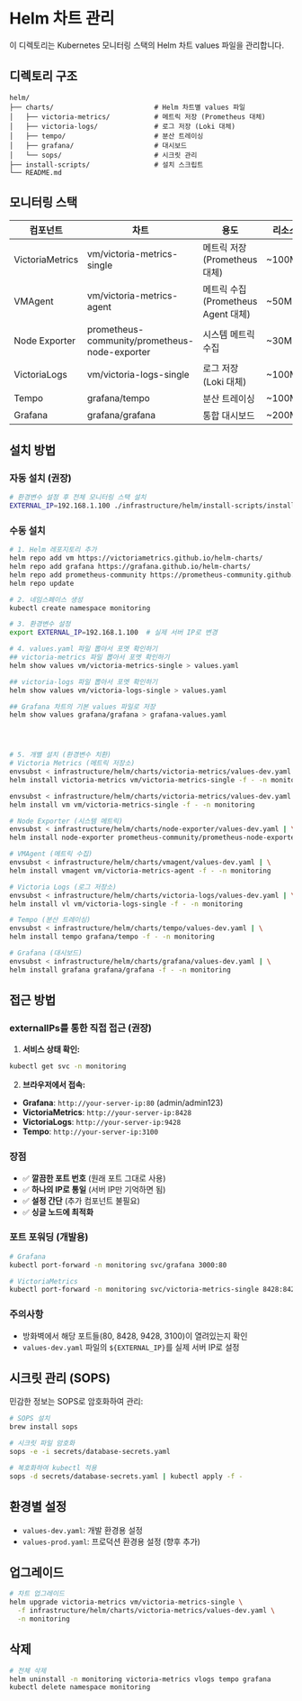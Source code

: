 # Helm 차트 관리

이 디렉토리는 Kubernetes 모니터링 스택의 Helm 차트 values 파일을 관리합니다.

## 디렉토리 구조

```
helm/
├── charts/                         # Helm 차트별 values 파일
│   ├── victoria-metrics/           # 메트릭 저장 (Prometheus 대체)
│   ├── victoria-logs/              # 로그 저장 (Loki 대체)  
│   ├── tempo/                      # 분산 트레이싱
│   ├── grafana/                    # 대시보드
│   └── sops/                       # 시크릿 관리
├── install-scripts/                # 설치 스크립트
└── README.md
```

## 모니터링 스택

| 컴포넌트 | 차트 | 용도 | 리소스 |
|----------|------|------|--------|
| VictoriaMetrics | vm/victoria-metrics-single | 메트릭 저장 (Prometheus 대체) | ~100MB |
| VMAgent | vm/victoria-metrics-agent | 메트릭 수집 (Prometheus Agent 대체) | ~50MB |
| Node Exporter | prometheus-community/prometheus-node-exporter | 시스템 메트릭 수집 | ~30MB |
| VictoriaLogs | vm/victoria-logs-single | 로그 저장 (Loki 대체) | ~100MB |
| Tempo | grafana/tempo | 분산 트레이싱 | ~100MB |
| Grafana | grafana/grafana | 통합 대시보드 | ~200MB |

## 설치 방법

### 자동 설치 (권장)
```bash
# 환경변수 설정 후 전체 모니터링 스택 설치
EXTERNAL_IP=192.168.1.100 ./infrastructure/helm/install-scripts/install-monitoring.sh
```

### 수동 설치
```bash
# 1. Helm 레포지토리 추가
helm repo add vm https://victoriametrics.github.io/helm-charts/
helm repo add grafana https://grafana.github.io/helm-charts/
helm repo add prometheus-community https://prometheus-community.github.io/helm-charts/
helm repo update

# 2. 네임스페이스 생성
kubectl create namespace monitoring

# 3. 환경변수 설정
export EXTERNAL_IP=192.168.1.100  # 실제 서버 IP로 변경

# 4. values.yaml 파일 뽑아서 포멧 확인하기
## victoria-metrics 파일 뽑아서 포멧 확인하기
helm show values vm/victoria-metrics-single > values.yaml

## victoria-logs 파일 뽑아서 포멧 확인하기
helm show values vm/victoria-logs-single > values.yaml

## Grafana 차트의 기본 values 파일로 저장  
helm show values grafana/grafana > grafana-values.yaml




# 5. 개별 설치 (환경변수 치환)
# Victoria Metrics (메트릭 저장소)
envsubst < infrastructure/helm/charts/victoria-metrics/values-dev.yaml | \
helm install victoria-metrics vm/victoria-metrics-single -f - -n monitoring

envsubst < infrastructure/helm/charts/victoria-metrics/values-dev.yaml | \
helm install vm vm/victoria-metrics-single -f - -n monitoring

# Node Exporter (시스템 메트릭)
envsubst < infrastructure/helm/charts/node-exporter/values-dev.yaml | \
helm install node-exporter prometheus-community/prometheus-node-exporter -f - -n monitoring

# VMAgent (메트릭 수집)
envsubst < infrastructure/helm/charts/vmagent/values-dev.yaml | \
helm install vmagent vm/victoria-metrics-agent -f - -n monitoring

# Victoria Logs (로그 저장소)
envsubst < infrastructure/helm/charts/victoria-logs/values-dev.yaml | \
helm install vl vm/victoria-logs-single -f - -n monitoring

# Tempo (분산 트레이싱)
envsubst < infrastructure/helm/charts/tempo/values-dev.yaml | \
helm install tempo grafana/tempo -f - -n monitoring

# Grafana (대시보드)
envsubst < infrastructure/helm/charts/grafana/values-dev.yaml | \
helm install grafana grafana/grafana -f - -n monitoring
```

## 접근 방법

### externalIPs를 통한 직접 접근 (권장)

1. **서비스 상태 확인:**
```bash
kubectl get svc -n monitoring
```

2. **브라우저에서 접속:**
- **Grafana**: `http://your-server-ip:80` (admin/admin123)
- **VictoriaMetrics**: `http://your-server-ip:8428`
- **VictoriaLogs**: `http://your-server-ip:9428`  
- **Tempo**: `http://your-server-ip:3100`

### 장점
- ✅ **깔끔한 포트 번호** (원래 포트 그대로 사용)
- ✅ **하나의 IP로 통일** (서버 IP만 기억하면 됨)
- ✅ **설정 간단** (추가 컴포넌트 불필요)
- ✅ **싱글 노드에 최적화**

### 포트 포워딩 (개발용)
```bash
# Grafana
kubectl port-forward -n monitoring svc/grafana 3000:80

# VictoriaMetrics  
kubectl port-forward -n monitoring svc/victoria-metrics-single 8428:8428
```

### 주의사항
- 방화벽에서 해당 포트들(80, 8428, 9428, 3100)이 열려있는지 확인
- `values-dev.yaml` 파일의 `${EXTERNAL_IP}`를 실제 서버 IP로 설정

## 시크릿 관리 (SOPS)

민감한 정보는 SOPS로 암호화하여 관리:

```bash
# SOPS 설치
brew install sops

# 시크릿 파일 암호화
sops -e -i secrets/database-secrets.yaml

# 복호화하여 kubectl 적용
sops -d secrets/database-secrets.yaml | kubectl apply -f -
```

## 환경별 설정

- `values-dev.yaml`: 개발 환경용 설정
- `values-prod.yaml`: 프로덕션 환경용 설정 (향후 추가)

## 업그레이드

```bash
# 차트 업그레이드
helm upgrade victoria-metrics vm/victoria-metrics-single \
  -f infrastructure/helm/charts/victoria-metrics/values-dev.yaml \
  -n monitoring
```

## 삭제

```bash
# 전체 삭제
helm uninstall -n monitoring victoria-metrics vlogs tempo grafana
kubectl delete namespace monitoring
```